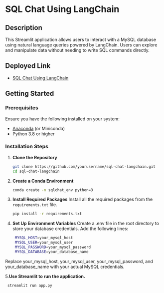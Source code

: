 # SQL Chat Using LangChain

## Description
This Streamlit application allows users to interact with a MySQL database using natural language queries powered by LangChain. Users can explore and manipulate data without needing to write SQL commands directly.

## Deployed Link
- [SQL Chat Using LangChain](https://sqlchatusinglangchain-ddejyrfbabdta5m7zj73rn.streamlit.app/)

## Getting Started

### Prerequisites
Ensure you have the following installed on your system:
- [Anaconda](https://www.anaconda.com/products/individual) (or Miniconda)
- Python 3.8 or higher

### Installation Steps

1. **Clone the Repository**
   ```bash
   git clone https://github.com/yourusername/sql-chat-langchain.git
   cd sql-chat-langchain
2. **Create a Conda Environment**
   ```bash
   conda create -n sqlchat_env python=3

3. **Install Required Packages**
   Install all the required packages from the `requirements.txt` file.
   ```bash
   pip install -r requirements.txt
4. **Set Up Environment Variables**
  Create a .env file in the root directory to store your database credentials. Add the following lines:
   ```bash
    MYSQL_HOST=your_mysql_host
    MYSQL_USER=your_mysql_user
    MYSQL_PASSWORD=your_mysql_password
    MYSQL_DATABASE=your_database_name
Replace your_mysql_host, your_mysql_user, your_mysql_password, and your_database_name with your actual MySQL credentials.

5.**Use Streamlit to run the application.**
   ```bash
    streamlit run app.py
